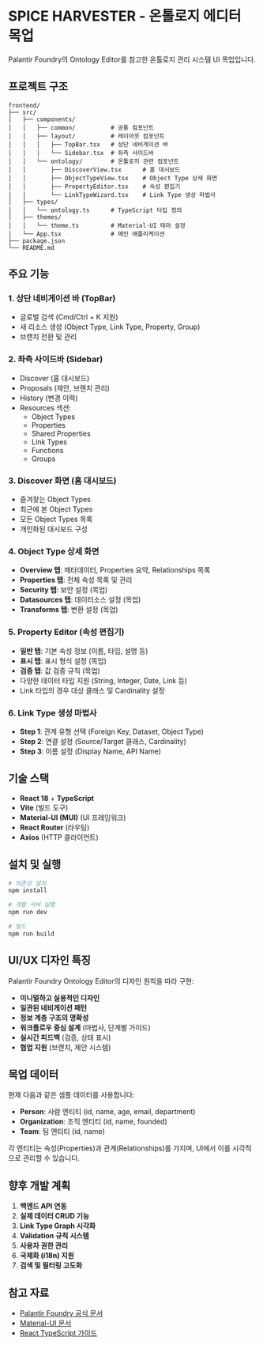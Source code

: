 # SPICE HARVESTER - 온톨로지 에디터 목업

Palantir Foundry의 Ontology Editor를 참고한 온톨로지 관리 시스템 UI 목업입니다.

## 프로젝트 구조

```
frontend/
├── src/
│   ├── components/
│   │   ├── common/          # 공통 컴포넌트
│   │   ├── layout/          # 레이아웃 컴포넌트
│   │   │   ├── TopBar.tsx   # 상단 네비게이션 바
│   │   │   └── Sidebar.tsx  # 좌측 사이드바
│   │   └── ontology/        # 온톨로지 관련 컴포넌트
│   │       ├── DiscoverView.tsx      # 홈 대시보드
│   │       ├── ObjectTypeView.tsx    # Object Type 상세 화면
│   │       ├── PropertyEditor.tsx    # 속성 편집기
│   │       └── LinkTypeWizard.tsx    # Link Type 생성 마법사
│   ├── types/
│   │   └── ontology.ts      # TypeScript 타입 정의
│   ├── themes/
│   │   └── theme.ts         # Material-UI 테마 설정
│   └── App.tsx              # 메인 애플리케이션
├── package.json
└── README.md
```

## 주요 기능

### 1. 상단 네비게이션 바 (TopBar)
- 글로벌 검색 (Cmd/Ctrl + K 지원)
- 새 리소스 생성 (Object Type, Link Type, Property, Group)
- 브랜치 전환 및 관리

### 2. 좌측 사이드바 (Sidebar)
- Discover (홈 대시보드)
- Proposals (제안, 브랜치 관리)
- History (변경 이력)
- Resources 섹션:
  - Object Types
  - Properties
  - Shared Properties
  - Link Types
  - Functions
  - Groups

### 3. Discover 화면 (홈 대시보드)
- 즐겨찾는 Object Types
- 최근에 본 Object Types
- 모든 Object Types 목록
- 개인화된 대시보드 구성

### 4. Object Type 상세 화면
- **Overview 탭**: 메타데이터, Properties 요약, Relationships 목록
- **Properties 탭**: 전체 속성 목록 및 관리
- **Security 탭**: 보안 설정 (목업)
- **Datasources 탭**: 데이터소스 설정 (목업)
- **Transforms 탭**: 변환 설정 (목업)

### 5. Property Editor (속성 편집기)
- **일반 탭**: 기본 속성 정보 (이름, 타입, 설명 등)
- **표시 탭**: 표시 형식 설정 (목업)
- **검증 탭**: 값 검증 규칙 (목업)
- 다양한 데이터 타입 지원 (String, Integer, Date, Link 등)
- Link 타입의 경우 대상 클래스 및 Cardinality 설정

### 6. Link Type 생성 마법사
- **Step 1**: 관계 유형 선택 (Foreign Key, Dataset, Object Type)
- **Step 2**: 연결 설정 (Source/Target 클래스, Cardinality)
- **Step 3**: 이름 설정 (Display Name, API Name)

## 기술 스택

- **React 18** + **TypeScript**
- **Vite** (빌드 도구)
- **Material-UI (MUI)** (UI 프레임워크)
- **React Router** (라우팅)
- **Axios** (HTTP 클라이언트)

## 설치 및 실행

```bash
# 의존성 설치
npm install

# 개발 서버 실행
npm run dev

# 빌드
npm run build
```

## UI/UX 디자인 특징

Palantir Foundry Ontology Editor의 디자인 원칙을 따라 구현:

- **미니멀하고 실용적인 디자인**
- **일관된 네비게이션 패턴**
- **정보 계층 구조의 명확성**
- **워크플로우 중심 설계** (마법사, 단계별 가이드)
- **실시간 피드백** (검증, 상태 표시)
- **협업 지원** (브랜치, 제안 시스템)

## 목업 데이터

현재 다음과 같은 샘플 데이터를 사용합니다:

- **Person**: 사람 엔티티 (id, name, age, email, department)
- **Organization**: 조직 엔티티 (id, name, founded)
- **Team**: 팀 엔티티 (id, name)

각 엔티티는 속성(Properties)과 관계(Relationships)를 가지며, UI에서 이를 시각적으로 관리할 수 있습니다.

## 향후 개발 계획

1. **백엔드 API 연동**
2. **실제 데이터 CRUD 기능**
3. **Link Type Graph 시각화**
4. **Validation 규칙 시스템**
5. **사용자 권한 관리**
6. **국제화 (i18n) 지원**
7. **검색 및 필터링 고도화**

## 참고 자료

- [Palantir Foundry 공식 문서](https://www.palantir.com/docs/)
- [Material-UI 문서](https://mui.com/)
- [React TypeScript 가이드](https://react-typescript-cheatsheet.netlify.app/)
